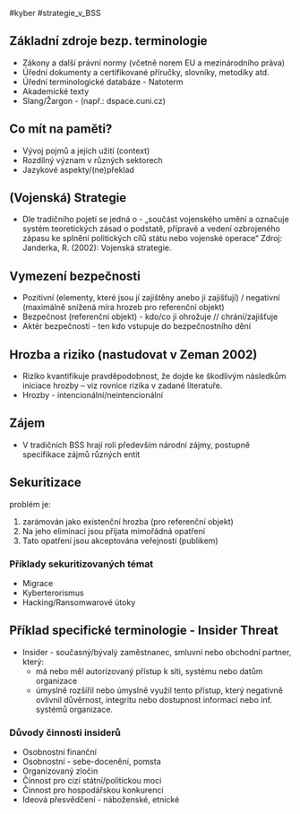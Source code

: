 #kyber #strategie_v_BSS
## Základní zdroje bezp. terminologie
- Zákony a další právní normy (včetně norem EU a mezinárodního práva)
- Úřední dokumenty a certifikované příručky, slovníky, metodiky atd.
- Úřední terminologické databáze - Natoterm
- Akademické texty
- Slang/Žargon - (např.: dspace.cuni.cz)
## Co mít na paměti?
- Vývoj pojmů a jejich užití (context)
- Rozdílný význam v různých sektorech
- Jazykové aspekty/(ne)překlad
## (Vojenská) Strategie
- Dle tradičního pojetí se jedná o - „součást vojenského umění a označuje systém teoretických zásad o podstatě, přípravě a vedení ozbrojeného zápasu ke splnění politických cílů státu nebo vojenské operace“ Zdroj: Janderka, R. (2002): Vojenská strategie.
## Vymezení bezpečnosti
- Pozitivní (elementy, které jsou jí zajištěny anebo ji zajišťují) / negativní (maximálně snížená míra hrozeb pro referenční objekt)
- Bezpečnost (referenční objekt) - kdo/co ji ohrožuje // chrání/zajišťuje
- Aktér bezpečnosti - ten kdo vstupuje do bezpečnostního dění
## Hrozba a riziko (nastudovat v Zeman 2002)
- Riziko kvantifikuje pravděpodobnost, že dojde ke škodlivým následkům iniciace hrozby – viz rovnice rizika v zadané literatuře.
- Hrozby - intencionální/neintencionální
## Zájem
- V tradičních BSS hrají roli především národní zájmy, postupně specifikace zájmů různých entit
## Sekuritizace
problém je:
1) zarámován jako existenční hrozba (pro referenční objekt)
2) Na jeho eliminaci jsou přijata mimořádná opatření
3) Tato opatření jsou akceptována veřejností (publikem)
### Příklady sekuritizovaných témat
- Migrace
- Kyberterorismus
- Hacking/Ransomwarové útoky
## Příklad specifické terminologie - Insider Threat
- Insider - současný/bývalý zaměstnanec, smluvní nebo obchodní partner, který:
	- má nebo měl autorizovaný přístup k síti, systému nebo datům organizace
	- úmyslně rozšířil nebo úmyslně využil tento přístup, který negativně ovlivnil důvěrnost, integritu nebo dostupnost informací nebo inf. systémů organizace.
### Důvody činnosti insiderů
- Osobnostní finanční
- Osobnostní - sebe-docenění, pomsta
- Organizovaný zločin
- Činnost pro cizí státní/politickou moci
- Činnost pro hospodářskou konkurenci
- Ideová přesvědčení - náboženské, etnické